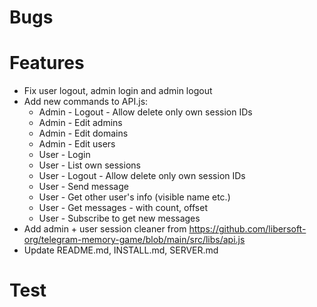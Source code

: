 # Bugs

# Features

- Fix user logout, admin login and admin logout
- Add new commands to API.js:
  - Admin - Logout - Allow delete only own session IDs
  - Admin - Edit admins
  - Admin - Edit domains
  - Admin - Edit users
  - User - Login
  - User - List own sessions
  - User - Logout - Allow delete only own session IDs
  - User - Send message
  - User - Get other user's info (visible name etc.)
  - User - Get messages - with count, offset
  - User - Subscribe to get new messages
- Add admin + user session cleaner from https://github.com/libersoft-org/telegram-memory-game/blob/main/src/libs/api.js
- Update README.md, INSTALL.md, SERVER.md

# Test
